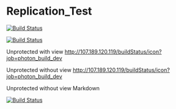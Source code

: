 Replication_Test
================

[![Build Status](https://img.shields.io/travis/vmware/vca-cli.svg?style=plastic)](http://107.189.120.119/job/photon_build_dev/)

[![Build Status](https://img.shields.io/jenkins/s/https/jenkins.qa.ubuntu.com/precise-desktop-amd64_default.svg?style=plastic)](http://107.189.120.119/job/photon_build_dev/)


Unprotected with view
http://107.189.120.119/buildStatus/icon?job=photon_build_dev

Unprotected without view
http://107.189.120.119/buildStatus/icon?job=photon_build_dev

Unprotected without view Markdown

[![Build Status](http://107.189.120.119/buildStatus/icon?job=photon_build_dev)](http://107.189.120.119/job/photon_build_dev)
